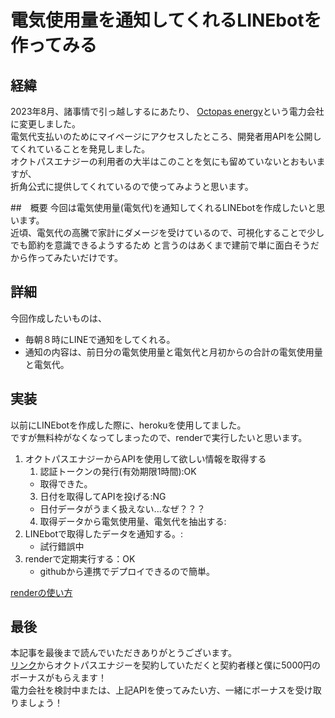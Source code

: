 # 電気使用量を通知してくれるLINEbotを作ってみる

## 経緯
2023年8月、諸事情で引っ越しするにあたり、
[Octopas energy](https://octopusenergy.co.jp/friend/pure-duck-140)という電力会社に変更しました。  
電気代支払いのためにマイページにアクセスしたところ、開発者用APIを公開してくれていることを発見しました。  
オクトパスエナジーの利用者の大半はこのことを気にも留めていないとおもいますが、  
折角公式に提供してくれているので使ってみようと思います。  

##　概要
今回は電気使用量(電気代)を通知してくれるLINEbotを作成したいと思います。  
近頃、電気代の高騰で家計にダメージを受けているので、可視化することで少しでも節約を意識できるようするため
と言うのはあくまで建前で単に面白そうだから作ってみたいだけです。

## 詳細
今回作成したいものは、  
* 毎朝８時にLINEで通知をしてくれる。  
* 通知の内容は、前日分の電気使用量と電気代と月初からの合計の電気使用量と電気代。  

## 実装
以前にLINEbotを作成した際に、herokuを使用してました。  
ですが無料枠がなくなってしまったので、renderで実行したいと思います。  

1. オクトパスエナジーからAPIを使用して欲しい情報を取得する
    1. 認証トークンの発行(有効期限1時間):OK
    * 取得できた。
    3. 日付を取得してAPIを投げる:NG
    * 日付データがうまく扱えない...なぜ？？？
    4. 取得データから電気使用量、電気代を抽出する:
2. LINEbotで取得したデータを通知する。:
    * 試行錯誤中
3. renderで定期実行する：OK
    * githubから連携でデプロイできるので簡単。

[renderの使い方](https://qiita.com/kakiuchis/items/0225664568ece7b7b08b)

## 最後
本記事を最後まで読んでいただきありがとうございます。  
[リンク](https://octopusenergy.co.jp/friend/brave-deer-879)からオクトパスエナジーを契約していただくと契約者様と僕に5000円のボーナスがもらえます！  
電力会社を検討中または、上記APIを使ってみたい方、一緒にボーナスを受け取りましょう！  
